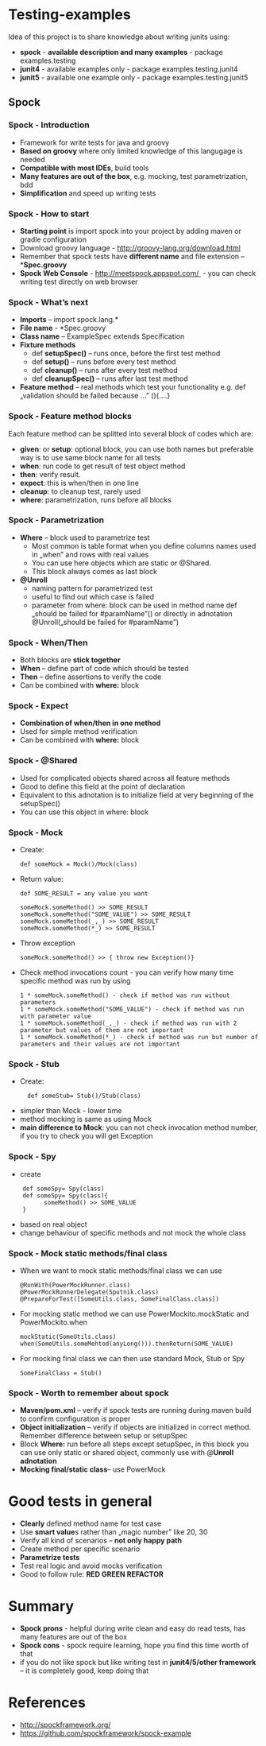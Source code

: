 # Testing-examples
Idea of this project is to share knowledge about writing junits using:
* **spock** - **available description and many examples** - package examples.testing
* **junit4** - available examples only - package examples.testing.junit4  
* **junit5** - available one example only - package examples.testing.junit5  
 
## Spock
### Spock - Introduction
* Framework for write tests for java and groovy
* **Based on groovy** where only limited knowledge of this langugage is needed
* **Compatible with most IDEs**, build tools
* **Many features are out of the box**, e.g. mocking, test parametrization, bdd 
* **Simplification** and speed up writing tests

### Spock - How to start
* **Starting point** is import spock into your project by adding maven or gradle configuration 
* Download groovy language - http://groovy-lang.org/download.html
* Remember that spock tests have **different name** and file extension – ***Spec.groovy** 
* **Spock Web Console** - http://meetspock.appspot.com/  - you can check writing test directly on web browser

### Spock - What’s next
* **Imports** – import spock.lang.*
* **File name** - *Spec.groovy
* **Class name** – ExampleSpec extends Specification
* **Fixture methods**
    * def **setupSpec()** – runs once, before the first test method
    * def **setup()** – runs before every test method
    * def **cleanup()** – runs after every test method
    * def **cleanupSpec()** – runs after last test method
* **Feature method** – real methods which test your functionality 
e.g. def „validation should be failed because ...” (){....}

### Spock - Feature method blocks
Each feature method can be splitted into several block of codes which are:
* **given**: or **setup**: optional block, you can use both names but preferable way is to use same block name for all tests
* **when**: run code to get result of test object method
* **then**: verify result.
* **expect**: this is when/then in one line 
* **cleanup**: to cleanup test, rarely used
* **where**: parametrization, runs before all blocks

### Spock - Parametrization
* **Where** – block used to parametrize test
  * Most common is table format when you define columns names used in „when” and rows with real values
  * You can use here objects which are static or @Shared. 
  * This block always comes as last block
* **@Unroll**
  * naming pattern for parametrized test
  * useful to find out which case is failed 
  * parameter from where: block can be used in method name def „should be failed for #paramName”() or directly in adnotation @Unroll(„should be failed for #paramName”) 

### Spock - When/Then
* Both blocks are **stick together** 
* **When** – define part of code which should be tested
* **Then** – define assertions to verify the code
* Can be combined with **where:** block

### Spock - Expect
* **Combination of when/then in one method** 
* Used for simple method verification
* Can be combined with **where:** block

### Spock - @Shared
* Used for complicated objects shared across all feature methods
* Good to define this field at the point of declaration
* Equivalent to this adnotation is to initialize field at very beginning of the setupSpec()
* You can use this object in where: block

### Spock - Mock
* Create:
    ```
    def someMock = Mock()/Mock(class)
    ```
* Return value:
    ```
    def SOME_RESULT = any value you want
    
    someMock.someMethod() >> SOME_RESULT
    someMock.someMethod("SOME_VALUE") >> SOME_RESULT
    someMock.someMethod(_,_) >> SOME_RESULT
    someMock.someMethod(*_) >> SOME_RESULT
   ```
* Throw exception
    ```
    someMock.someMethod() >> { throw new Exception()}
  ``` 
* Check method invocations count  - you can verify how many time specific method was run by using
    ```
    1 * someMock.someMethod() - check if method was run without parameters
    1 * someMock.someMethod("SOME_VALUE") - check if method was run with parameter value
    1 * someMock.someMethod(_,_) - check if method was run with 2 parameter but values of them are not important 
    1 * someMock.someMethod(*_) - check if method was run but number of parameters and their values are not important  
  ```
  
### Spock - Stub
* Create:
  ```
    def someStub= Stub()/Stub(class)
  ```
* simpler than Mock - lower time 
* method mocking is same as using Mock
* **main difference to Mock**: you can not check invocation method number, if you try to check you will get Exception

### Spock - Spy
* create
```
    def someSpy= Spy(class)
    def someSpy= Spy(class){
          someMethod() >> SOME_VALUE
    }
  ```
* based on real object
* change behaviour of specific methods and not mock the whole class

### Spock - Mock static methods/final class
* When we want to mock static methods/final class we can use 
    ```
    @RunWith(PowerMockRunner.class)
    @PowerMockRunnerDelegate(Sputnik.class)
    @PrepareForTest([SomeUtils.class, SomeFinalClass.class])
    ```
* For mocking static method we can use PowerMockito.mockStatic and PowerMockito.when
    ```
    mockStatic(SomeUtils.class)
    when(SomeUtils.someMehtod(anyLong())).thenReturn(SOME_VALUE)
    ```
* For mocking final class we can then use standard Mock, Stub or Spy
    ```
    SomeFinalClass = Stub()
    ```
### Spock - Worth to remember about spock
* **Maven/pom.xml** – verify if spock tests are running during maven build to confirm configuration is proper
* **Object initialization** – verify if objects are initialized in correct method. Remember difference between setup or setupSpec
* Block **Where:** run before all steps except setupSpec, in this block you can use only static or shared object, commonly use with @**Unroll adnotation** 
* **Mocking final/static class**– use PowerMock

# Good tests in general
* **Clearly** defined method name for test case 
* Use **smart value**s rather than „magic number” like 20, 30
* Verify all kind of scenarios – **not only happy path**
* Create method per specific scenario
* **Parametrize tests**
* Test real logic and avoid mocks verification
* Good to follow rule: **RED GREEN REFACTOR**


# Summary
* **Spock prons** - helpful during write clean and easy do read tests, has many features are out of the box
* **Spock cons** - spock require learning, hope you find this time worth of that
* if you do not like spock but like writing test in **junit4/5/other framework** – it is completely good, keep doing that

# References
* http://spockframework.org/
* https://github.com/spockframework/spock-example